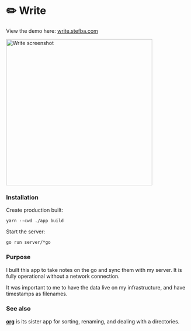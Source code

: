 # ✏️ Write

View the demo here: [write.stefba.com](https://write.stefba.com/)

<img src="https://stefba.com/write-screen4.jpg?v=3" alt="Write screenshot" height=400>

### Installation

Create production built:

`yarn --cwd ./app build`

Start the server:

`go run server/*go`

### Purpose

I built this app to take notes on the go and sync them with my server. It is fully operational without a network connection.

It was important to me to have the data live on my infrastructure, and have timestamps as filenames.

### See also

**[org](https://github.com/stefba/org)** is its sister app for sorting, renaming, and dealing with a directories.
